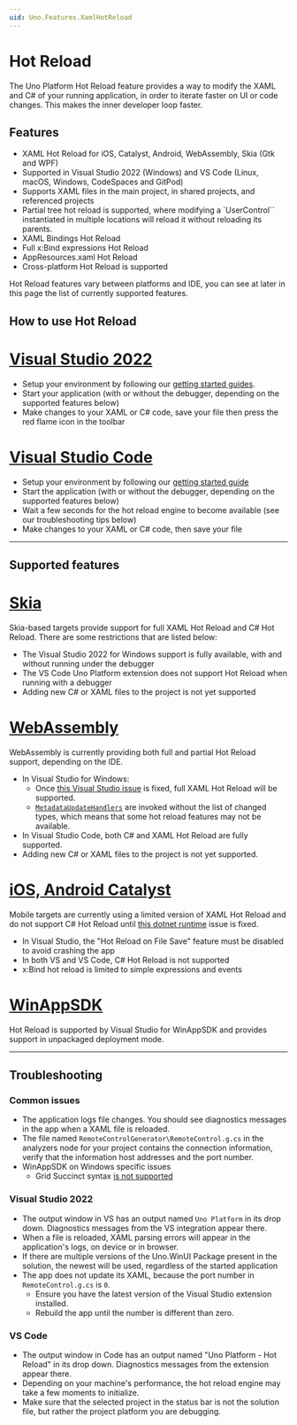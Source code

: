 ```yaml
---
uid: Uno.Features.XamlHotReload
---
```


# Hot Reload

The Uno Platform Hot Reload feature provides a way to modify the XAML and C# of your running application, in order to iterate faster on UI or code changes. This makes the inner developer loop faster.
## Features
- XAML Hot Reload for iOS, Catalyst, Android, WebAssembly, Skia (Gtk and WPF)
- Supported in Visual Studio 2022 (Windows) and VS Code (Linux, macOS, Windows, CodeSpaces and GitPod)
- Supports XAML files in the main project, in shared projects, and referenced projects
- Partial tree hot reload is supported, where modifying a `UserControl`` instantiated in multiple locations will reload it without reloading its parents.
- XAML Bindings Hot Reload
- Full x:Bind expressions Hot Reload
- AppResources.xaml Hot Reload
- Cross-platform Hot Reload is supported

Hot Reload features vary between platforms and IDE, you can see at later in this page the list of currently supported features.

## How to use Hot Reload

# [**Visual Studio 2022**](#tab/vswin)
- Setup your environment by following our [getting started guides](xref:Uno.GetStarted.vs2022).
- Start your application (with or without the debugger, depending on the supported features below)
- Make changes to your XAML or C# code, save your file then press the red flame icon in the toolbar

# [**Visual Studio Code**](#tab/vscode)
- Setup your environment by following our [getting started guide](xref:Uno.GetStarted.vscode)
- Start the application (with or without the debugger, depending on the supported features below)
- Wait a few seconds for the hot reload engine to become available (see our troubleshooting tips below)
- Make changes to your XAML or C# code, then save your file

***

## Supported features

# [**Skia**](#tab/skia)

Skia-based targets provide support for full XAML Hot Reload and C# Hot Reload. There are some restrictions that are listed below:

- The Visual Studio 2022 for Windows support is fully available, with and without running under the debugger
- The VS Code Uno Platform extension does not support Hot Reload when running with a debugger
- Adding new C# or XAML files to the project is not yet supported

# [**WebAssembly**](#tab/windows)

WebAssembly is currently providing both full and partial Hot Reload support, depending on the IDE.

- In Visual Studio for Windows:
  - Once [this Visual Studio issue](https://developercommunity.visualstudio.com/t/BrowserLink-WebSocket-is-disconnecting-a/10500228) is fixed, full XAML Hot Reload will be supported.
  - [`MetadataUpdateHandlers`](https://learn.microsoft.com/en-us/dotnet/api/system.reflection.metadata.metadataupdatehandlerattribute?view=net-7.0) are invoked without the list of changed types, which means that some hot reload features may not be available.
- In Visual Studio Code, both C# and XAML Hot Reload are fully supported.
- Adding new C# or XAML files to the project is not yet supported.

# [**iOS, Android Catalyst**](#tab/mobile)

Mobile targets are currently using a limited version of XAML Hot Reload and do not support C# Hot Reload until [this dotnet runtime](https://github.com/dotnet/runtime/issues/93860) issue is fixed.

- In Visual Studio, the "Hot Reload on File Save" feature must be disabled to avoid crashing the app
- In both VS and VS Code, C# Hot Reload is not supported
- x:Bind hot reload is limited to simple expressions and events

# [**WinAppSDK**](#tab/winappsdk)

Hot Reload is supported by Visual Studio for WinAppSDK and provides support in unpackaged deployment mode.

***

## Troubleshooting

### Common issues
- The application logs file changes. You should see diagnostics messages in the app when a XAML file is reloaded.
- The file named `RemoteControlGenerator\RemoteControl.g.cs` in the analyzers node for your project contains the connection information, verify that the information host addresses and the port number.
- WinAppSDK on Windows specific issues
    - Grid Succinct syntax [is not supported](https://github.com/microsoft/microsoft-ui-xaml/issues/7043#issuecomment-1120061686)

### Visual Studio 2022
- The output window in VS has an output named `Uno Platform` in its drop down. Diagnostics messages from the VS integration appear there.
- When a file is reloaded, XAML parsing errors will appear in the application's logs, on device or in browser.
- If there are multiple versions of the Uno.WinUI Package present in the solution, the newest will be used, regardless of the started application
- The app does not update its XAML, because the port number in `RemoteControl.g.cs` is `0`.
    - Ensure you have the latest version of the Visual Studio extension installed.
    - Rebuild the app until the number is different than zero.

### VS Code
- The output window in Code has an output named "Uno Platform - Hot Reload" in its drop down. Diagnostics messages from the extension appear there.
- Depending on your machine's performance, the hot reload engine may take a few moments to initialize.
- Make sure that the selected project in the status bar is not the solution file, but rather the project platform you are debugging.